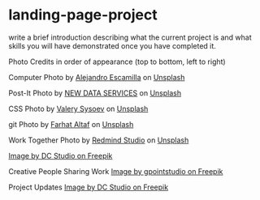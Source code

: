 # landing-page-project
write a brief introduction describing what the current project is and what skills you will have demonstrated once you have completed it. 

Photo Credits in order of appearance (top to bottom, left to right)

Computer Photo by <a href="https://unsplash.com/@alejandroescamilla?utm_content=creditCopyText&utm_medium=referral&utm_source=unsplash">Alejandro Escamilla</a> on <a href="https://unsplash.com/photos/macbook-air-near-mug-on-table-yC-Yzbqy7PY?utm_content=creditCopyText&utm_medium=referral&utm_source=unsplash">Unsplash</a>
      

Post-It Photo by <a href="https://unsplash.com/@new_data_services?utm_content=creditCopyText&utm_medium=referral&utm_source=unsplash">NEW DATA SERVICES</a> on <a href="https://unsplash.com/photos/text-0tSiofevpUs?utm_content=creditCopyText&utm_medium=referral&utm_source=unsplash">Unsplash</a>
      
CSS Photo by <a href="https://unsplash.com/@valerysysoev?utm_content=creditCopyText&utm_medium=referral&utm_source=unsplash">Valery Sysoev</a> on <a href="https://unsplash.com/photos/black-flat-screen-computer-monitor-p9OkL4yW3C8?utm_content=creditCopyText&utm_medium=referral&utm_source=unsplash">Unsplash</a>

git Photo by <a href="https://unsplash.com/@farhat099?utm_content=creditCopyText&utm_medium=referral&utm_source=unsplash">Farhat Altaf</a> on <a href="https://unsplash.com/photos/a-white-ball-with-the-word-git-on-it-aVAHRUP7keU?utm_content=creditCopyText&utm_medium=referral&utm_source=unsplash">Unsplash</a>

Work Together Photo by <a href="https://unsplash.com/@redmind_studio?utm_content=creditCopyText&utm_medium=referral&utm_source=unsplash">Redmind Studio</a> on <a href="https://unsplash.com/photos/a-group-of-people-sitting-around-a-wooden-table-DZkYOtfxEvU?utm_content=creditCopyText&utm_medium=referral&utm_source=unsplash">Unsplash</a>
      
<a href="https://www.freepik.com/author/dcstudio">Image by DC Studio on Freepik</a>

Creative People Sharing Work
<a href="https://www.freepik.com/free-photo/group-creative-people-analyzing-result-work_13250345.htm">Image by gpointstudio on Freepik</a>

Project Updates
<a href="https://www.freepik.com/free-photo/coworkers-listening-project-updates_416764159.htm">Image by DC Studio on Freepik</a>